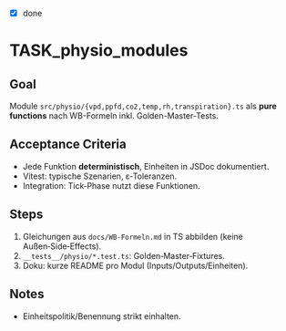 - [x] done

# TASK_physio_modules

## Goal

Module `src/physio/{vpd,ppfd,co2,temp,rh,transpiration}.ts` als **pure functions** nach WB-Formeln inkl. Golden-Master-Tests.

## Acceptance Criteria

- Jede Funktion **deterministisch**, Einheiten in JSDoc dokumentiert.
- Vitest: typische Szenarien, ε‑Toleranzen.
- Integration: Tick‑Phase nutzt diese Funktionen.

## Steps

1. Gleichungen aus `docs/WB-Formeln.md` in TS abbilden (keine Außen‑Side‑Effects).
2. `__tests__/physio/*.test.ts`: Golden‑Master‑Fixtures.
3. Doku: kurze README pro Modul (Inputs/Outputs/Einheiten).

## Notes

- Einheitspolitik/Benennung strikt einhalten.
